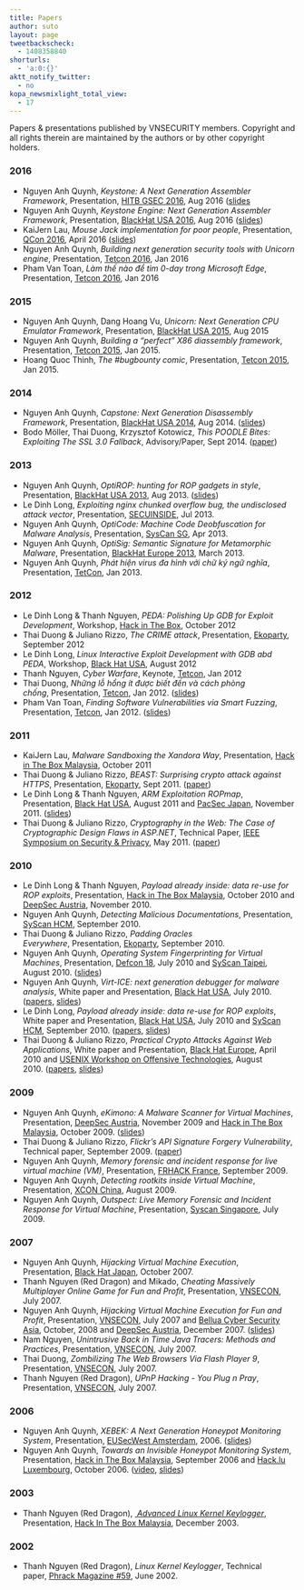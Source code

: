 ```yaml
---
title: Papers
author: suto
layout: page
tweetbackscheck:
  - 1408358840
shorturls:
  - 'a:0:{}'
aktt_notify_twitter:
  - no
kopa_newsmixlight_total_view:
  - 17
---
```

Papers & presentations published by VNSECURITY members. Copyright and all rights therein are maintained by the authors or by other copyright holders.

### 2016
* Nguyen Anh Quynh, *Keystone: A Next Generation Assembler Framework*, Presentation, <a href="Keystone: A Next Generation Assembler Framework" target="_blank">HITB GSEC 2016</a>, Aug 2016 (<a href="http://gsec.hitb.org/materials/sg2016/D1%20-%20Nguyen%20Anh%20Quynh%20-%20Keystone%20-%20A%20Next%20Generation%20Assembler%20Framework.pdf" target="_blank">slides</a>
* Nguyen Anh Quynh, *Keystone Engine: Next Generation Assembler Framework*, Presentation, <a href="https://www.blackhat.com/us-16/briefings/schedule/#keystone-engine-next-generation-assembler-framework-3430" target="_blank">BlackHat USA 2016</a>, Aug 2016 (<a href="http://keystone-engine.org/docs/BHUSA2016-keystone.pdf" target="_blank">slides</a>)
* KaiJern Lau, *Mouse Jack implementation for poor people*, Presentation, <a href="http://2016.qconbeijing.com/speakers/202002" target="_blank">QCon 2016</a>, April 2016 (<a href="https://github.com/xwings/tuya/blob/master/mousejack/ppt/QCon2016_Beijing_Full.pdf" target="_blank">slides</a>)
* Nguyen Anh Quynh, *Building next generation security tools with Unicorn engine*, Presentation, <a href="https://tetcon.org/saigon-2016/talks/building-next-generation-security-tools-with-unicorn-engine.html" target="_blank">Tetcon 2016</a>, Jan 2016
* Pham Van Toan, *Làm thế nào để tìm 0-day trong Microsoft Edge*, Presentation, <a href="https://tetcon.org/saigon-2016/talks/lam-the-nao-de-tim-0day-trong-microsoft-edge.html" target="_blank">Tetcon 2016</a>, Jan 2016

### 2015

* Nguyen Anh Quynh, Dang Hoang Vu, *Unicorn: Next Generation CPU Emulator Framework*, Presentation, <a href="https://www.blackhat.com/us-15/briefings.html#unicorn-next-generation-cpu-emulator-framework" target="_blank">BlackHat USA 2015</a>, Aug 2015
* Nguyen Anh Quynh, *Building a “perfect” X86 diassembly framework*, Presentation, <a href="https://tetcon.org/saigon-2015/talks/building-a-perfect-x86-diassembly-framework.html" target="_blank">Tetcon 2015</a>, Jan 2015.
* Hoang Quoc Thinh, *The #bugbounty comic*, Presentation, <a href="https://tetcon.org/saigon-2015/talks/the-bugbounty-comic.html" target="_blank">Tetcon 2015</a>, Jan 2015.

### 2014

* Nguyen Anh Quynh, *Capstone: Next Generation Disassembly Framework*, Presentation, <a href="https://www.blackhat.com/us-14/speakers/Quynh-Nguyen-Anh.html" target="_blank">BlackHat USA 2014</a>, Aug 2014. (<a href="http://capstone-engine.org/BHUSA2014-capstone.pdf" target="_blank">slides</a>)
* Bodo Möller, Thai Duong, Krzysztof Kotowicz, *This POODLE Bites: Exploiting The SSL 3.0 Fallback*, Advisory/Paper, Sept 2014. (<a href="https://www.openssl.org/~bodo/ssl-poodle.pdf" target="_blank">paper</a>)

### 2013
* Nguyen Anh Quynh, *OptiROP: hunting for ROP gadgets in style*, Presentation, <a href="https://www.blackhat.com/us-13/briefings.html#Anh" target="_blank">BlackHat USA 2013</a>, Aug 2013. (<a href="https://media.blackhat.com/us-13/US-13-Quynh-OptiROP-Hunting-for-ROP-Gadgets-in-Style-Slides.pdf" target="_blank">slides</a>)
*   Le Dinh Long, *Exploiting nginx chunked overflow bug, the undisclosed attack vector*, Presentation, <a href="http://www.secuinside.com" target="_blank">SECUINSIDE</a>, Jul 2013.
*   Nguyen Anh Quynh, *OptiCode: Machine Code Deobfuscation for Malware Analysis*, Presentation, <a href="http://syscan.org" target="_blank">SysCan SG</a>, Apr 2013.
*   Nguyen Anh Quynh, *OptiSig: Semantic Signature for Metamorphic Malware*, Presentation, <a href="https://www.blackhat.com/eu-13/briefings.html#Quynh" target="_blank">BlackHat Europe 2013</a>, March 2013.
*   Nguyen Anh Quynh, *Phát hiện virus đa hình với chữ ký ngữ nghĩa*, Presentation, <a href="http://tetcon.org" target="_blank">TetCon</a>, Jan 2013.

### 2012

*   Le Dinh Long & Thanh Nguyen, *PEDA: Polishing Up GDB for Exploit Development*, Workshop, <a href="http://conference.hitb.org/hitbsecconf2012kul/thanh-nguyen/" target="_blank">Hack in The Box</a>, October 2012
*   Thai Duong & Juliano Rizzo, *The CRIME attack*, Presentation, <a href="http://www.ekoparty.org/2012/juliano-rizzo.php" target="_blank">Ekoparty</a>, September 2012
*   Le Dinh Long, *Linux Interactive Exploit Development with GDB abd PEDA*, Workshop, <a href="http://www.blackhat.com/html/bh-us-12/bh-us-12-briefings.html#Le" target="_blank">Black Hat USA</a>, August 2012
*   Thanh Nguyen, *Cyber Warfare*, Keynote, <a href="http://tetcon.org" target="_blank">Tetcon</a>, Jan 2012
*   Thai Duong, *Những lỗ hổng ít được biết đến và cách phòng chống*, Presentation, <a href="http://tetcon.org" target="_blank">Tetcon</a>, Jan 2012. (<a href="https://docs.google.com/present/view?id=dffw6v5g_31vc4jsjg3&revision=_latest&start=0&theme=shelley&cwj=true">slides</a>)
*   Pham Van Toan, *Finding Software Vulnerabilities via Smart Fuzzing*, Presentation, <a href="http://tetcon.org" target="_blank">Tetcon</a>, Jan 2012. (<a href="https://docs.google.com/viewer?a=v&pid=explorer&chrome=true&srcid=0B_L6MdkbAn4MNTQxNDI3ODAtMjhjZi00MzMxLWJmNTAtMTUwOTJjOWNmMDVj&hl=en_US">slides</a>)

### 2011

*   KaiJern Lau, *Malware Sandboxing the Xandora Way*, Presentation, <a href="http://conference.hitb.org/hitbsecconf2011kul/?page_id=2048" target="_blank">Hack in The Box Malaysia</a>, October 2011
*   Thai Duong & Juliano Rizzo, *BEAST: Surprising crypto attack against HTTPS*, Presentation, <a href="http://www.ekoparty.org/2011/thai-duong.php" target="_blank">Ekoparty</a>, Sept 2011. (<a href="http://www.insecure.cl/Beast-SSL.rar" target="_blank">paper</a>)
*   Le Dinh Long & Thanh Nguyen, *ARM Exploitation ROPmap*, Presentation, <a href="http://www.blackhat.com/html/bh-us-11/bh-us-11-briefings.html#Le" target="_blank">Black Hat USA</a>, August 2011 and <a href="http://pacsec.jp/speakers.html" target="_blank">PacSec Japan</a>, November 2011. (<a href="https://media.blackhat.com/bh-us-11/Le/BH_US_11_Le_ARM_Exploitation_ROPmap_Slides.pdf">slides</a>)
*   Thai Duong & Juliano Rizzo, *Cryptography in the Web: The Case of Cryptographic Design Flaws in ASP.NET*, Technical Paper, <a href="http://www.ieee-security.org/TC/SP2011/program.html" target="_blank">IEEE Symposium on Security & Privacy</a>, May 2011. (<a href="http://www.ieee-security.org/TC/SP2011/PAPERS/2011/paper030.pdf" target="_blank">paper</a>)

### 2010

*   Le Dinh Long & Thanh Nguyen, *Payload already inside: data re-use for ROP exploits*, Presentation, <a href="http://conference.hitb.org/hitbsecconf2010kl/" target="_blank">Hack in The Box Malaysia</a>, October 2010 and <a href="https://deepsec.net/schedule" target="_blank">DeepSec Austria</a>, November 2010. 
*   Nguyen Anh Quynh, *Detecting Malicious Documentations*, Presentation, <a href="http://www.syscan.org/index.php/archive/view/year/2010/city/hcm/pg/speakers" target="_blank">SyScan HCM</a>, September 2010.
*   Thai Duong & Juliano Rizzo, *Padding Oracles Everywhere*, Presentation, <a href="http://www.ekoparty.org/thai-duong-2010.php" target="_blank">Ekoparty</a>, September 2010.
*   Nguyen Anh Quynh, *Operating System Fingerprinting for Virtual Machines*, Presentation, <a href="https://www.defcon.org/html/defcon-18/dc-18-schedule.html" target="_blank">Defcon 18</a>, July 2010 and [SyScan Taipei][1], August 2010. (<a href="http://www.defcon.org/images/defcon-18/dc-18-presentations/Quynh/DEFCON-18-Quynh-OS-Fingerprinting-VM.pdf" target="_blank">slides</a>)
*   Nguyen Anh Quynh, *Virt-ICE: next generation debugger for malware analysis*, White paper and Presentation, <a href="http://www.blackhat.com/html/bh-us-10/bh-us-10-briefings.html" target="_blank">Black Hat USA</a>, July 2010. ([papers][2], [slides][3])  
*   Le Dinh Long, *Payload already inside: data re-use for ROP exploits*, White paper and Presentation, <a href="http://www.blackhat.com/html/bh-us-10/bh-us-10-briefings.html" target="_blank">Black Hat USA</a>, July 2010 and <a href="http://www.syscan.org/index.php/archive/view/year/2010/city/hcm/pg/speakers" target="_blank">SyScan HCM</a>, September 2010. ([papers][4], [slides][5])
*   Thai Duong & Juliano Rizzo, *Practical Crypto Attacks Against Web Applications*, White paper and Presentation, <a href="http://www.blackhat.com/html/bh-eu-10/bh-eu-10-briefings.html#Duong" target="_blank">Black Hat Europe</a>, April 2010 and [USENIX Workshop on Offensive Technologies][6], August 2010. (<a href="https://media.blackhat.com/bh-eu-10/whitepapers/Duong_Rizzo/BlackHat-EU-2010-Duong-Rizzo-Padding-Oracle-wp.pdf" target="_blank">papers</a>, <a href="https://media.blackhat.com/bh-eu-10/presentations/Duong_Rizzo/BlackHat-EU-2010-Duong-Rizzo-Padding-Oracle-slides.pdf" target="_blank">slides</a>)

### 2009

*   Nguyen Anh Quynh, *eKimono: A Malware Scanner for Virtual Machines*, Presentation, <a href="https://deepsec.net/docs/speaker.html" target="_blank">DeepSec Austria</a>, November 2009 and <a href="http://conference.hitb.org/hitbsecconf2009kl/?page_id=482" target="_blank">Hack in The Box Malaysia</a>, October 2009. ([slides][7])
*   Thai Duong & Juliano Rizzo, *Flickr’s API Signature Forgery Vulnerability*, Technical paper, September 2009. ([paper][8])
*   Nguyen Anh Quynh, *Memory forensic and incident response for live virtual machine (VM)*, Presentation, <a href="http://www.frhack.org/frhack-conference.php#virtual-machine-memory-forensic" target="_blank">FRHACK France</a>, September 2009.
*   Nguyen Anh Quynh, *Detecting rootkits inside Virtual Machine*, Presentation, <a href="http://xcon.xfocus.org/speakers.html" target="_blank">XCON China</a>, August 2009.
*   Nguyen Anh Quynh, *Outspect: Live Memory Forensic and Incident Response for Virtual Machine*, Presentation, <a href="http://www.syscan.org/Sg/program2.html" target="_blank">Syscan Singapore</a>, July 2009.

### 2007

*   Nguyen Anh Quynh, *Hijacking Virtual Machine Execution*, Presentation, <a href="http://www.blackhat.com/html/bh-japan-07/bh-jp-07-en-speakers.html#Anh" target="_blank">Black Hat Japan</a>, October 2007.
*   Thanh Nguyen (Red Dragon) and Mikado, *Cheating Massively Multiplayer Online Game for Fun and Profit*, Presentation, [VNSECON][9], July 2007.
*   Nguyen Anh Quynh, *Hijacking Virtual Machine Execution for Fun and Profit*, Presentation, [VNSECON][9], July 2007 and [Bellua Cyber Security Asia][10], October, 2008 and [DeepSec Austria][11], December 2007. ([slides][12])
*   Nam Nguyen, *Unintrusive Back in Time Java Tracers: Methods and Practices*, Presentation, [VNSECON][9], July 2007.
*   Thai Duong, *Zombilizing The Web Browsers Via Flash Player 9*, Presentation, [VNSECON][9], July 2007.
*   Thanh Nguyen (Red Dragon), *UPnP Hacking - You Plug n Pray*, Presentation, [VNSECON][9], July 2007.

### 2006

*   Nguyen Anh Quynh, *XEBEK: A Next Generation Honeypot Monitoring System*, Presentation, <a href="http://eusecwest.com/pastevents.html" target="_blank">EUSecWest Amsterdam</a>, 2006. ([slides][13])
*   Nguyen Anh Quynh, *Towards an Invisible Honeypot Monitoring System*, Presentation, <a href="http://conference.hitb.org/hitbsecconf2009kl/?page_id=482" target="_blank">Hack in The Box Malaysia</a>, September 2006 and [Hack.lu Luxembourg][14], October 2006. ([video][15], [slides][16])

### 2003

*   Thanh Nguyen (Red Dragon), [ *Advanced Linux Kernel Keylogger*][17], Presentation, <a href="http://conference.hackinthebox.org/hitbsecconf2003/speakers.php#rd" target="_blank">Hack In The Box Malaysia</a>, December 2003.

### 2002

*   Thanh Nguyen (Red Dragon), *Linux Kernel Keylogger*, Technical paper, <a href="http://phrack.org/issues.html?issue=59&id=14#article" target="_blank">Phrack Magazine #59</a>, June 2002.


 [1]: http://www.syscan.org/Tpe/index.php
 [2]: https://media.blackhat.com/bh-us-10/whitepapers/Anh/BlackHat-USA-2010-Anh-Virt-ICE-wp.pdf
 [3]: https://media.blackhat.com/bh-us-10/presentations/Anh/BlackHat-USA-2010-Anh-Virt-ICE-slides.pdf
 [4]: http://repository.root-me.org/Exploitation%20-%20Syst%C3%A8me/Unix/EN%20-%20Paper%20Payload%20already%20inside%20data%20reuse%20for%20ROP%20exploits.pdf
 [5]: http://repository.root-me.org/Exploitation%20-%20Syst%C3%A8me/Unix/EN%20-%20rop%20Bug%20-%20Slides%20Payload%20already%20inside%20data%20reuse%20for%20ROP%20exploits%20v1.pdf
 [6]: http://www.usenix.org/events/woot10/tech/
 [7]: http://conference.hitb.org/hitbsecconf2009kl/materials/D1T2%20-%20Nguyen%20Anh%20Quynh%20-%20eKimono%20.pdf
 [8]: http://netifera.com/research/flickr_api_signature_forgery.pdf
 [9]: http://web.archive.org/web/20070929110658/http://conf.vnsecurity.net/program
 [10]: http://www.bellua.com/bcs/asia07.schedule.html
 [11]: http://2007.deepsec.net
 [12]: http://www.bellua.com/bcs/asia07.materials/nguyen_anh_quynh.pdf
 [13]: http://eusecwest.com/esw06/esw06-nguyen.ppt
 [14]: http://2009.hack.lu/archive/2006/Xebek-HackDotLu06.pdf
 [15]: http://video.google.com/videoplay?docid=60467028831215862&ei=rJ2oS5C3IZS2wgPotvT2CA&q=hitbsecconf2006+owards+an+Invisible+Honeypot+Monitoring+System&view=3#
 [16]: http://www.packetstormsecurity.org/hitb06/DAY_2_-_Nguyen_Anh_Quynh_-_Towards_an_Invisible_Honeypot_Monitoring_Tool.pdf
 [17]: http://www.archive.org/details/hitb2003-Red-Dragon
